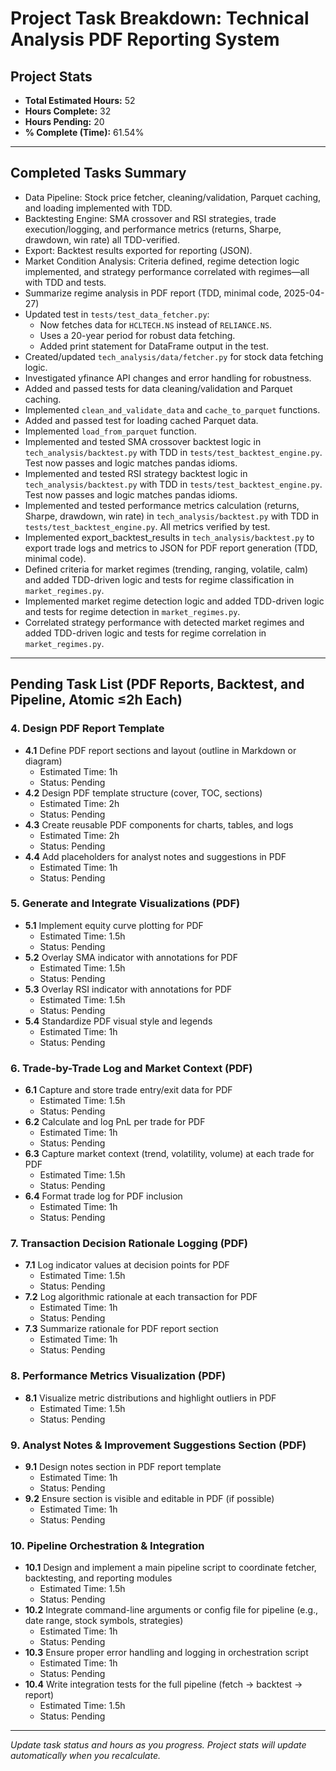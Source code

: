 # Project Task Breakdown: Technical Analysis PDF Reporting System

## Project Stats
- **Total Estimated Hours:** 52
- **Hours Complete:** 32
- **Hours Pending:** 20
- **% Complete (Time):** 61.54%

---

## Completed Tasks Summary

- Data Pipeline: Stock price fetcher, cleaning/validation, Parquet caching, and loading implemented with TDD.
- Backtesting Engine: SMA crossover and RSI strategies, trade execution/logging, and performance metrics (returns, Sharpe, drawdown, win rate) all TDD-verified.
- Export: Backtest results exported for reporting (JSON).
- Market Condition Analysis: Criteria defined, regime detection logic implemented, and strategy performance correlated with regimes—all with TDD and tests.
- Summarize regime analysis in PDF report (TDD, minimal code, 2025-04-27)
- Updated test in `tests/test_data_fetcher.py`:
  - Now fetches data for `HCLTECH.NS` instead of `RELIANCE.NS`.
  - Uses a 20-year period for robust data fetching.
  - Added print statement for DataFrame output in the test.
- Created/updated `tech_analysis/data/fetcher.py` for stock data fetching logic.
- Investigated yfinance API changes and error handling for robustness.
- Added and passed tests for data cleaning/validation and Parquet caching.
- Implemented `clean_and_validate_data` and `cache_to_parquet` functions.
- Added and passed test for loading cached Parquet data.
- Implemented `load_from_parquet` function.
- Implemented and tested SMA crossover backtest logic in `tech_analysis/backtest.py` with TDD in `tests/test_backtest_engine.py`. Test now passes and logic matches pandas idioms.
- Implemented and tested RSI strategy backtest logic in `tech_analysis/backtest.py` with TDD in `tests/test_backtest_engine.py`. Test now passes and logic matches pandas idioms.
- Implemented and tested performance metrics calculation (returns, Sharpe, drawdown, win rate) in `tech_analysis/backtest.py` with TDD in `tests/test_backtest_engine.py`. All metrics verified by test.
- Implemented export_backtest_results in `tech_analysis/backtest.py` to export trade logs and metrics to JSON for PDF report generation (TDD, minimal code).
- Defined criteria for market regimes (trending, ranging, volatile, calm) and added TDD-driven logic and tests for regime classification in `market_regimes.py`.
- Implemented market regime detection logic and added TDD-driven logic and tests for regime detection in `market_regimes.py`.
- Correlated strategy performance with detected market regimes and added TDD-driven logic and tests for regime correlation in `market_regimes.py`.

---

## Pending Task List (PDF Reports, Backtest, and Pipeline, Atomic ≤2h Each)

### 4. Design PDF Report Template
- **4.1** Define PDF report sections and layout (outline in Markdown or diagram)  
  - Estimated Time: 1h  
  - Status: Pending
- **4.2** Design PDF template structure (cover, TOC, sections)  
  - Estimated Time: 2h  
  - Status: Pending
- **4.3** Create reusable PDF components for charts, tables, and logs  
  - Estimated Time: 2h  
  - Status: Pending
- **4.4** Add placeholders for analyst notes and suggestions in PDF  
  - Estimated Time: 1h  
  - Status: Pending

### 5. Generate and Integrate Visualizations (PDF)
- **5.1** Implement equity curve plotting for PDF  
  - Estimated Time: 1.5h  
  - Status: Pending
- **5.2** Overlay SMA indicator with annotations for PDF  
  - Estimated Time: 1.5h  
  - Status: Pending
- **5.3** Overlay RSI indicator with annotations for PDF  
  - Estimated Time: 1.5h  
  - Status: Pending
- **5.4** Standardize PDF visual style and legends  
  - Estimated Time: 1h  
  - Status: Pending

### 6. Trade-by-Trade Log and Market Context (PDF)
- **6.1** Capture and store trade entry/exit data for PDF  
  - Estimated Time: 1.5h  
  - Status: Pending
- **6.2** Calculate and log PnL per trade for PDF  
  - Estimated Time: 1h  
  - Status: Pending
- **6.3** Capture market context (trend, volatility, volume) at each trade for PDF  
  - Estimated Time: 1.5h  
  - Status: Pending
- **6.4** Format trade log for PDF inclusion  
  - Estimated Time: 1h  
  - Status: Pending

### 7. Transaction Decision Rationale Logging (PDF)
- **7.1** Log indicator values at decision points for PDF  
  - Estimated Time: 1.5h  
  - Status: Pending
- **7.2** Log algorithmic rationale at each transaction for PDF  
  - Estimated Time: 1h  
  - Status: Pending
- **7.3** Summarize rationale for PDF report section  
  - Estimated Time: 1h  
  - Status: Pending

### 8. Performance Metrics Visualization (PDF)
- **8.1** Visualize metric distributions and highlight outliers in PDF  
  - Estimated Time: 1.5h  
  - Status: Pending

### 9. Analyst Notes & Improvement Suggestions Section (PDF)
- **9.1** Design notes section in PDF report template  
  - Estimated Time: 1h  
  - Status: Pending
- **9.2** Ensure section is visible and editable in PDF (if possible)  
  - Estimated Time: 1h  
  - Status: Pending

### 10. Pipeline Orchestration & Integration
- **10.1** Design and implement a main pipeline script to coordinate fetcher, backtesting, and reporting modules  
  - Estimated Time: 1.5h  
  - Status: Pending
- **10.2** Integrate command-line arguments or config file for pipeline (e.g., date range, stock symbols, strategies)  
  - Estimated Time: 1h  
  - Status: Pending
- **10.3** Ensure proper error handling and logging in orchestration script  
  - Estimated Time: 1h  
  - Status: Pending
- **10.4** Write integration tests for the full pipeline (fetch → backtest → report)  
  - Estimated Time: 1.5h  
  - Status: Pending

---

_Update task status and hours as you progress. Project stats will update automatically when you recalculate._
